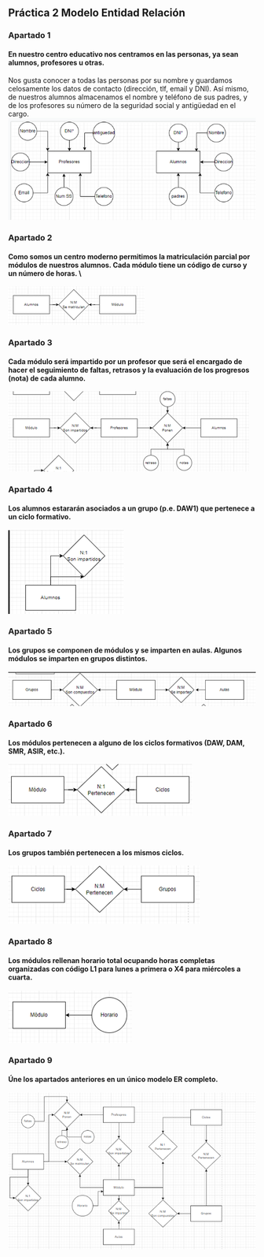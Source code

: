 ## Práctica 2 Modelo Entidad Relación
### Apartado 1
#### En nuestro centro educativo nos centramos en las personas, ya sean alumnos, profesores u otras.
Nos gusta conocer a todas las personas por su nombre y guardamos celosamente los datos de contacto (dirección, tlf, email y DNI).
Así mismo, de nuestros alumnos almacenamos el nombre y teléfono de sus padres, y de los profesores su número de la seguridad social y antigüedad en el cargo. \
![Imagen 1:](/Base_de_Datos/img/ER1.png)
### Apartado 2
#### Como somos un centro moderno permitimos la matriculación parcial por módulos de nuestros alumnos. Cada módulo tiene un código de curso y un número de horas. \
![Imagen 2:](/Base_de_Datos/img/ER2.png)
### Apartado 3 
#### Cada módulo será impartido por un profesor que será el encargado de hacer el seguimiento de faltas, retrasos y la evaluación de los progresos (nota) de cada alumno.
![Imagen 3:](/Base_de_Datos/img/ER3.png)
### Apartado 4
#### Los alumnos estararán asociados a un grupo (p.e. DAW1) que pertenece a un ciclo formativo.
![Imagen 4:](/Base_de_Datos/img/ER4.png)
### Apartado 5
#### Los grupos se componen de módulos y se imparten en aulas. Algunos módulos se imparten en grupos distintos.
![Imagen 5:](/Base_de_Datos/img/ER5.png)
### Apartado 6
#### Los módulos pertenecen a alguno de los ciclos formativos (DAW, DAM, SMR, ASIR, etc.).
![Imagen 6:](/Base_de_Datos/img/ER6.png)
### Apartado 7
#### Los grupos también pertenecen a los mismos ciclos.
![Imagen 7:](/Base_de_Datos/img/ER7.png)
### Apartado 8
#### Los módulos rellenan horario total ocupando horas completas organizadas con código L1 para lunes a primera o X4 para miércoles a cuarta.
![Imagen 8:](/Base_de_Datos/img/ER8.png)
### Apartado 9
#### Úne los apartados anteriores en un único modelo ER completo.
![Imagen 9:](/Base_de_Datos/img/ER9.png)
